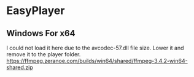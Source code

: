 # EasyPlayer
## Windows For x64
I could not load it here due to the avcodec-57.dll file size.
Lower it and remove it to the player folder.
https://ffmpeg.zeranoe.com/builds/win64/shared/ffmpeg-3.4.2-win64-shared.zip
